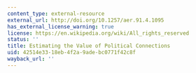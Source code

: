 ```yaml
---
content_type: external-resource
external_url: http://doi.org/10.1257/aer.91.4.1095
has_external_license_warning: true
license: https://en.wikipedia.org/wiki/All_rights_reserved
status: ''
title: Estimating the Value of Political Connections
uid: 42514e33-18eb-4f2a-9ade-bc0771f42c8f
wayback_url: ''
---
```

